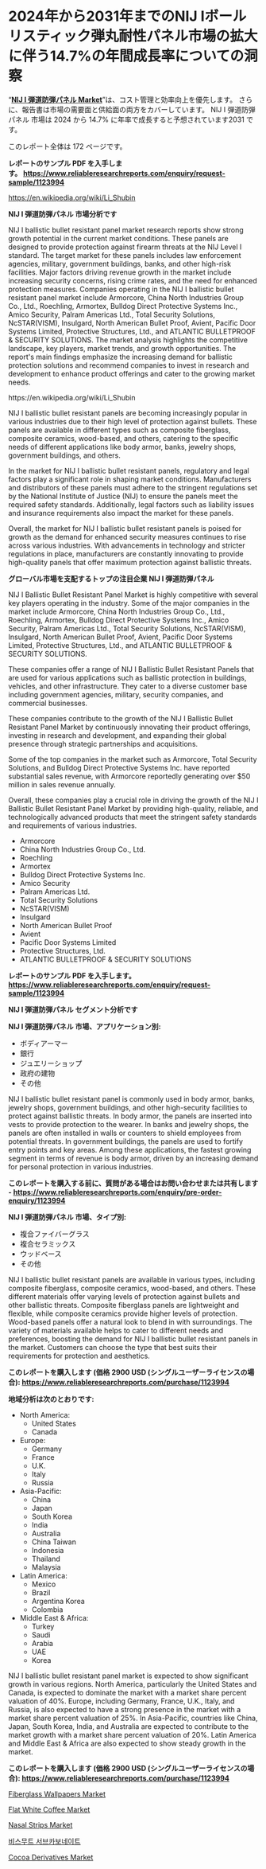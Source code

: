 <p><h1>2024年から2031年までのNIJ Iボールリスティック弾丸耐性パネル市場の拡大に伴う14.7%の年間成長率についての洞察</h1></p><p>&ldquo;<strong><a href="https://www.reliableresearchreports.com/nij-i-ballistic-bullet-resistant-panel-r1123994">NIJ I 弾道防弾パネル Market</a></strong>&rdquo;は、コスト管理と効率向上を優先します。 さらに、報告書は市場の需要面と供給面の両方をカバーしています。 NIJ I 弾道防弾パネル 市場は 2024 から 14.7% に年率で成長すると予想されています2031 です。</p>
<p>このレポート全体は 172 ページです。</p>
<p><strong>レポートのサンプル PDF を入手します。&nbsp;<a href="https://www.reliableresearchreports.com/enquiry/request-sample/1123994">https://www.reliableresearchreports.com/enquiry/request-sample/1123994</a></strong></p>
<p><a href="https://en.wikipedia.org/wiki/Li_Shubin">https://en.wikipedia.org/wiki/Li_Shubin</a></p>
<p><strong>NIJ I 弾道防弾パネル 市場分析です</strong></p>
<p><p>NIJ I ballistic bullet resistant panel market research reports show strong growth potential in the current market conditions. These panels are designed to provide protection against firearm threats at the NIJ Level I standard. The target market for these panels includes law enforcement agencies, military, government buildings, banks, and other high-risk facilities. Major factors driving revenue growth in the market include increasing security concerns, rising crime rates, and the need for enhanced protection measures. Companies operating in the NIJ I ballistic bullet resistant panel market include Armorcore, China North Industries Group Co., Ltd., Roechling, Armortex, Bulldog Direct Protective Systems Inc., Amico Security, Palram Americas Ltd., Total Security Solutions, NcSTAR(VISM), Insulgard, North American Bullet Proof, Avient, Pacific Door Systems Limited, Protective Structures, Ltd., and ATLANTIC BULLETPROOF & SECURITY SOLUTIONS. The market analysis highlights the competitive landscape, key players, market trends, and growth opportunities. The report's main findings emphasize the increasing demand for ballistic protection solutions and recommend companies to invest in research and development to enhance product offerings and cater to the growing market needs.</p></p>
<p>https://en.wikipedia.org/wiki/Li_Shubin</p>
<p><p>NIJ I ballistic bullet resistant panels are becoming increasingly popular in various industries due to their high level of protection against bullets. These panels are available in different types such as composite fiberglass, composite ceramics, wood-based, and others, catering to the specific needs of different applications like body armor, banks, jewelry shops, government buildings, and others.</p><p>In the market for NIJ I ballistic bullet resistant panels, regulatory and legal factors play a significant role in shaping market conditions. Manufacturers and distributors of these panels must adhere to the stringent regulations set by the National Institute of Justice (NIJ) to ensure the panels meet the required safety standards. Additionally, legal factors such as liability issues and insurance requirements also impact the market for these panels.</p><p>Overall, the market for NIJ I ballistic bullet resistant panels is poised for growth as the demand for enhanced security measures continues to rise across various industries. With advancements in technology and stricter regulations in place, manufacturers are constantly innovating to provide high-quality panels that offer maximum protection against ballistic threats.</p></p>
<p><strong>グローバル市場を支配するトップの注目企業 NIJ I 弾道防弾パネル</strong></p>
<p><p>NIJ I Ballistic Bullet Resistant Panel Market is highly competitive with several key players operating in the industry. Some of the major companies in the market include Armorcore, China North Industries Group Co., Ltd., Roechling, Armortex, Bulldog Direct Protective Systems Inc., Amico Security, Palram Americas Ltd., Total Security Solutions, NcSTAR(VISM), Insulgard, North American Bullet Proof, Avient, Pacific Door Systems Limited, Protective Structures, Ltd., and ATLANTIC BULLETPROOF & SECURITY SOLUTIONS.</p><p>These companies offer a range of NIJ I Ballistic Bullet Resistant Panels that are used for various applications such as ballistic protection in buildings, vehicles, and other infrastructure. They cater to a diverse customer base including government agencies, military, security companies, and commercial businesses.</p><p>These companies contribute to the growth of the NIJ I Ballistic Bullet Resistant Panel Market by continuously innovating their product offerings, investing in research and development, and expanding their global presence through strategic partnerships and acquisitions.</p><p>Some of the top companies in the market such as Armorcore, Total Security Solutions, and Bulldog Direct Protective Systems Inc. have reported substantial sales revenue, with Armorcore reportedly generating over $50 million in sales revenue annually.</p><p>Overall, these companies play a crucial role in driving the growth of the NIJ I Ballistic Bullet Resistant Panel Market by providing high-quality, reliable, and technologically advanced products that meet the stringent safety standards and requirements of various industries.</p></p>
<p><ul><li>Armorcore</li><li>China North Industries Group Co., Ltd.</li><li>Roechling</li><li>Armortex</li><li>Bulldog Direct Protective Systems Inc.</li><li>Amico Security</li><li>Palram Americas Ltd.</li><li>Total Security Solutions</li><li>NcSTAR(VISM)</li><li>Insulgard</li><li>North American Bullet Proof</li><li>Avient</li><li>Pacific Door Systems Limited</li><li>Protective Structures, Ltd.</li><li>ATLANTIC BULLETPROOF & SECURITY SOLUTIONS</li></ul></p>
<p><strong>レポートのサンプル PDF を入手します。 <a href="https://www.reliableresearchreports.com/enquiry/request-sample/1123994">https://www.reliableresearchreports.com/enquiry/request-sample/1123994</a></strong></p>
<p><strong>NIJ I 弾道防弾パネル セグメント分析です</strong></p>
<p><strong>NIJ I 弾道防弾パネル 市場、アプリケーション別:</strong></p>
<p><ul><li>ボディアーマー</li><li>銀行</li><li>ジュエリーショップ</li><li>政府の建物</li><li>その他</li></ul></p>
<p><p>NIJ I ballistic bullet resistant panel is commonly used in body armor, banks, jewelry shops, government buildings, and other high-security facilities to protect against ballistic threats. In body armor, the panels are inserted into vests to provide protection to the wearer. In banks and jewelry shops, the panels are often installed in walls or counters to shield employees from potential threats. In government buildings, the panels are used to fortify entry points and key areas. Among these applications, the fastest growing segment in terms of revenue is body armor, driven by an increasing demand for personal protection in various industries.</p></p>
<p><strong>このレポートを購入する前に、質問がある場合はお問い合わせまたは共有します - <a href="https://www.reliableresearchreports.com/enquiry/pre-order-enquiry/1123994">https://www.reliableresearchreports.com/enquiry/pre-order-enquiry/1123994</a></strong></p>
<p><strong>NIJ I 弾道防弾パネル 市場、タイプ別:</strong></p>
<p><ul><li>複合ファイバーグラス</li><li>複合セラミックス</li><li>ウッドベース</li><li>その他</li></ul></p>
<p><p>NIJ I ballistic bullet resistant panels are available in various types, including composite fiberglass, composite ceramics, wood-based, and others. These different materials offer varying levels of protection against bullets and other ballistic threats. Composite fiberglass panels are lightweight and flexible, while composite ceramics provide higher levels of protection. Wood-based panels offer a natural look to blend in with surroundings. The variety of materials available helps to cater to different needs and preferences, boosting the demand for NIJ I ballistic bullet resistant panels in the market. Customers can choose the type that best suits their requirements for protection and aesthetics.</p></p>
<p><strong>このレポートを購入します (価格 2900 USD (シングルユーザーライセンスの場合): <a href="https://www.reliableresearchreports.com/purchase/1123994">https://www.reliableresearchreports.com/purchase/1123994</a></strong></p>
<p><strong>地域分析は次のとおりです:</strong></p>
<p><ul>
    <li>
        North America:
        <ul>
            <li>United States</li>
            <li>Canada</li>
        </ul>
    </li>
    <li>
        Europe:
        <ul>
            <li>Germany</li>
            <li>France</li>
            <li>U.K.</li>
            <li>Italy</li>
            <li>Russia</li>
        </ul>
    </li>
    <li>
        Asia-Pacific:
        <ul>
            <li>China</li>
            <li>Japan</li>
            <li>South Korea</li>
            <li>India</li>
            <li>Australia</li>
            <li>China Taiwan</li>
            <li>Indonesia</li>
            <li>Thailand</li>
            <li>Malaysia</li>
        </ul>
    </li>
    <li>
        Latin America:
        <ul>
            <li>Mexico</li>
            <li>Brazil</li>
            <li>Argentina Korea</li>
            <li>Colombia</li>
        </ul>
    </li>
    <li>
        Middle East & Africa:
        <ul>
            <li>Turkey</li>
            <li>Saudi</li>
            <li>Arabia</li>
            <li>UAE</li>
            <li>Korea</li>
        </ul>
    </li>
    </ul></p>
<p><p>NIJ I ballistic bullet resistant panel market is expected to show significant growth in various regions. North America, particularly the United States and Canada, is expected to dominate the market with a market share percent valuation of 40%. Europe, including Germany, France, U.K., Italy, and Russia, is also expected to have a strong presence in the market with a market share percent valuation of 25%. In Asia-Pacific, countries like China, Japan, South Korea, India, and Australia are expected to contribute to the market growth with a market share percent valuation of 20%. Latin America and Middle East & Africa are also expected to show steady growth in the market.</p></p>
<p><strong>このレポートを購入します (価格 2900 USD (シングルユーザーライセンスの場合): <a href="https://www.reliableresearchreports.com/purchase/1123994">https://www.reliableresearchreports.com/purchase/1123994</a></strong></p>
<p><p><a href="https://issuu.com/reportprime-2/docs/fiberglass-wallpapers-market-size-2_76619d50c5e371">Fiberglass Wallpapers Market</a></p><p><a href="https://www.linkedin.com/pulse/global-flat-white-coffee-industry-types-applications-wd7zc?trackingId=hNoR%2Fag6nfU3aKfPp4RU2A%3D%3D">Flat White Coffee Market</a></p><p><a href="https://medium.com/@darrensipes2023/nasal-strips-market-outlook-and-forecast-from-2024-to-2031-ef495100520e">Nasal Strips Market</a></p><p><a href="https://medium.com/@trevorkruvalis5678/2024%EB%85%84%EB%B6%80%ED%84%B0-2031%EB%85%84%EA%B9%8C%EC%A7%80%EC%9D%98-%EB%B9%84%EC%88%98%EC%86%8C%EC%95%84%EC%97%B0%ED%83%84%EC%82%B0%EC%97%BC-%EC%8B%9C%EC%9E%A5-%EC%84%B1%EC%9E%A5-%EC%A0%84%EB%A7%9D%EC%9D%80-12-7-%EC%9D%98-cagr%EB%A1%9C-%EC%98%88%EC%83%81%EB%90%98%EB%A9%B0-%EC%8B%9C%EC%9E%A5%EC%9D%98-%ED%8A%B8%EB%A0%8C%EB%93%9C-%EB%B6%84%EC%84%9D%EC%9D%80-%EC%9D%91%EC%9A%A9%EB%B6%84%EC%95%BC-%EC%A7%80%EC%97%AD%EC%A0%81-%EC%A0%84%EB%A7%9D-%EB%B0%8F-%EC%88%98%EC%9D%B5%EC%9D%84-%EA%B3%A0%EB%A0%A4%ED%95%98%EA%B3%A0-%EC%9E%88%EC%8A%B5%EB%8B%88%EB%8B%A4-a7897fe6f650">비스무트 서브카보네이트</a></p><p><a href="https://github.com/JosephMorgnlvXXff/Market-Research-Report-List-1/blob/main/cocoa-derivatives-market.md">Cocoa Derivatives Market</a></p></p>